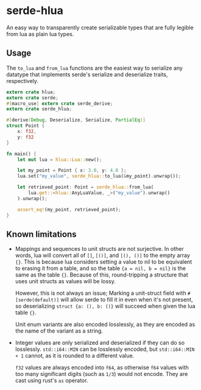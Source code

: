 # serde-hlua

An easy way to transparently create serializable types that are fully legible
from lua as plain lua types.

Usage
---

The `to_lua` and `from_lua` functions are the easiest way to serialize any
datatype that implements serde's serialize and deserialize traits,
respectively.

```rust
extern crate hlua;
extern crate serde;
#[macro_use] extern crate serde_derive;
extern crate serde_hlua;

#[derive(Debug, Deserialize, Serialize, PartialEq)]
struct Point {
    x: f32,
    y: f32
}

fn main() {
    let mut lua = hlua::Lua::new();

    let my_point = Point { x: 3.0, y: 4.0 };
    lua.set("my_value", serde_hlua::to_lua(&my_point).unwrap());

    let retrieved_point: Point = serde_hlua::from_lua(
        lua.get::<hlua::AnyLuaValue, _>("my_value").unwrap()
    ).unwrap();

    assert_eq!(my_point, retrieved_point);
}
```

Known limitations
---

 * Mappings and sequences to unit structs are not surjective. In other
   words, lua will convert all of `[]`, `[()]`, and `[(), ()]` to the
   empty array `{}`. This is because lua considers setting a value to
   nil to be equivalent to erasing it from a table, and so the table
   `{a = nil, b = nil}` is the same as the table `{}`. Because of this,
   round-tripping a structure that uses unit structs as values will be
   lossy.

   However, this is not always an issue; Marking a unit-struct field
   with `#[serde(default)]` will allow serde to fill it in even when
   it's not present, so deserializing `struct {a: (), b: ()}` will
   succeed when given the lua table `{}`.

   Unit enum variants are also encoded losslessly, as they are encoded
   as the name of the variant as a string.

 * Integer values are only serialized and deserialized if they can do
   so losslessly. `std::i64::MIN` can be losslessly encoded, but
   `std::i64::MIN + 1` cannot, as it is rounded to a different value.

   `f32` values are always encoded into `f64`, as otherwise `f64`
   values with too many significant digits (such as `1/3`) would not
   encode. They are cast using rust's `as` operator.
